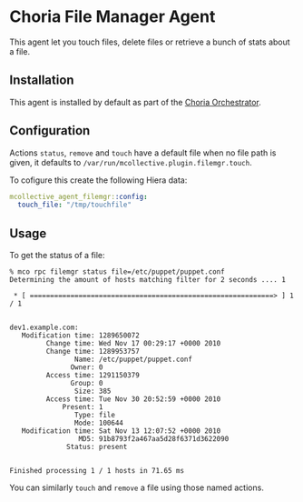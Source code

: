 # Choria File Manager Agent

This agent let you touch files, delete files or retrieve a bunch of stats about a file.

<!--- actions -->

## Installation

This agent is installed by default as part of the [Choria Orchestrator](https://choria.io).

## Configuration

Actions `status`, `remove` and `touch` have a default file when no file path is given, it defaults to `/var/run/mcollective.plugin.filemgr.touch`.

To cofigure this create the following Hiera data:

```yaml
mcollective_agent_filemgr::config:
  touch_file: "/tmp/touchfile"
```

## Usage

To get the status of a file:

```
% mco rpc filemgr status file=/etc/puppet/puppet.conf
Determining the amount of hosts matching filter for 2 seconds .... 1

 * [ ============================================================> ] 1 / 1


dev1.example.com:
   Modification time: 1289650072
         Change time: Wed Nov 17 00:29:17 +0000 2010
         Change time: 1289953757
                Name: /etc/puppet/puppet.conf
               Owner: 0
         Access time: 1291150379
               Group: 0
                Size: 385
         Access time: Tue Nov 30 20:52:59 +0000 2010
             Present: 1
                Type: file
                Mode: 100644
   Modification time: Sat Nov 13 12:07:52 +0000 2010
                 MD5: 91b8793f2a467aa5d28f6371d3622090
              Status: present


Finished processing 1 / 1 hosts in 71.65 ms
```

You can similarly `touch` and `remove` a file using those named actions.
